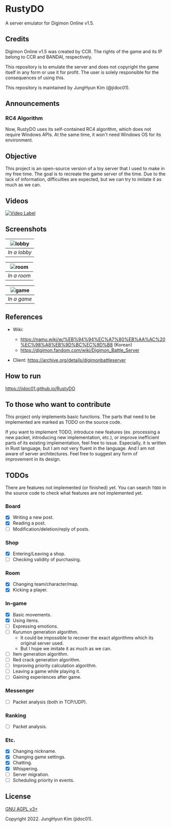 RustyDO
=================================

A server emulator for Digimon Online v1.5.


## Credits

Digimon Online v1.5 was created by CCR. The rights of the game and its IP belong
to CCR and BANDAI, respectively.

This repository is to emulate the server and does not copyright the game itself
in any form or use it for profit. The user is solely responsible for the
consequences of using this.

This repository is maintained by JungHyun Kim (@jidoc01).


## Announcements

### RC4 Algorithm

Now, RustyDO uses its self-contained RC4 algorithm, which does not require
Windows APIs. At the same time, it won't need Windows OS for its environment.


## Objective

This project is an open-source version of a toy server that I used to make in my
free time. The goal is to recreate the game server of the time. Due to the lack
of information, difficulties are expected, but we can try to imitate it as much
as we can.


## Videos

[![Video Label](http://img.youtube.com/vi/qFHj128fxyM/0.jpg)](https://youtu.be/qFHj128fxyMI)


## Screenshots

| ![lobby](https://user-images.githubusercontent.com/12146267/183245660-494904c7-a072-4f31-839e-db5fffd7d04d.png) |
|:--:|
| *In a lobby* |

| ![room](https://user-images.githubusercontent.com/12146267/183245665-af69dc61-a110-4577-a1e3-a4baa2fc7247.png) |
|:--:|
| *In a room* |

| ![game](https://user-images.githubusercontent.com/12146267/183245667-5524b15f-648a-4d35-aaf6-b6dbb95eb018.png) |
|:--:|
| *In a game* |


## References

+ Wiki:
  + https://namu.wiki/w/%EB%94%94%EC%A7%80%EB%AA%AC%20%EC%98%A8%EB%9D%BC%EC%9D%B8 (Korean)
  + https://digimon.fandom.com/wiki/Digimon_Battle_Server

+ Client: https://archive.org/details/digimonbattleserver


## How to run

https://jidoc01.github.io/RustyDO


## To those who want to contribute

This project only implements basic functions. The parts that need to be
implemented are marked as TODO on the source code.

If you want to implement TODO, introduce new features (ex. processing a new
packet, introducing new implementation, etc.), or improve inefficient parts of
its existing implementation, feel free to issue. Especially, it is written in
Rust language, but I am not very fluent in the language. And I am not aware of
server architectures. Feel free to suggest any form of improvement in its design.


## TODOs

There are features not implemented (or finished) yet. You can search `TODO` in the source code to check what features are not implemented yet.

### Board
- [x] Writing a new post.
- [x] Reading a post.
- [ ] Modification/deletion/reply of posts.

### Shop
- [x] Entering/Leaving a shop.
- [ ] Checking validity of purchasing.

### Room
- [x] Changing team/character/map.
- [x] Kicking a player.

### In-game
- [x] Basic movements.
- [x] Using items.
- [ ] Expressing emotions.
- [ ] Kurumon generation algorithm.
  + It could be impossible to recover the exact algorithms which its original server used.
  + But I hope we imitate it as much as we can.
- [ ] Item generation algorithm.
- [ ] Red crack generation algorithm.
- [ ] Improving priority calculation algorithm.
- [ ] Leaving a game while playing it.
- [ ] Gaining experiences after game.

### Messenger
- [ ] Packet analysis (both in TCP/UDP).

### Ranking
- [ ] Packet analysis.

### Etc.
- [x] Changing nickname.
- [x] Changing game settings.
- [x] Chatting.
- [x] Whispering.
- [ ] Server migration.
- [ ] Scheduling priority in events.

## License

[GNU AGPL v3+](https://www.gnu.org/licenses/agpl-3.0.en.html)

Copyright 2022. JungHyun Kim (jidoc01).